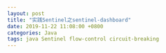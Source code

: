 ```yaml
---
layout: post
title: "实践Sentinel之sentinel-dashboard"
date: 2019-11-22 11:08:00 +0800
categories: Java
tags: java Sentinel flow-control circuit-breaking
---
```


